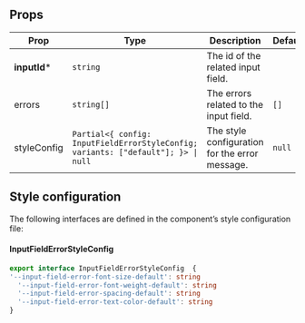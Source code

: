 <!-- This file is automatically generated, do not edit manually. -->

## Props

| Prop | Type | Description | Default |
| ---- | ---- | ----------- | ------- |
| **inputId*** | `string` | The id of the related input field. |  |
| errors | `string[]` | The errors related to the input field. | `[]` |
| styleConfig | `Partial<{ config: InputFieldErrorStyleConfig; variants: ["default"]; }> \| null` | The style configuration for the error message. | `null` |


## Style configuration

The following interfaces are defined in the component’s style configuration file:

#### InputFieldErrorStyleConfig

```ts
export interface InputFieldErrorStyleConfig  {
'--input-field-error-font-size-default': string
  '--input-field-error-font-weight-default': string
  '--input-field-error-spacing-default': string
  '--input-field-error-text-color-default': string
}
```

